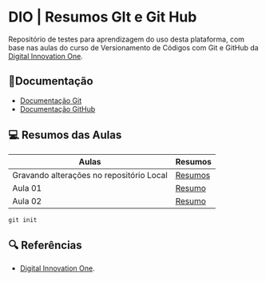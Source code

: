 # DIO | Resumos GIt e Git Hub

Repositório de testes para aprendizagem do uso desta plataforma, com base nas aulas do curso de Versionamento de Códigos com Git e GitHub da [Digital Innovation One](https://www.dio.me).

## 📃Documentação
- [Documentação Git](https://git-scm.com/doc)
- [Documentação GitHub](https://docs.github.com/)

## 💻 Resumos das Aulas

| Aulas | Resumos |
|-------|---------|
| Gravando alterações no repositório Local | [Resumos]() |
| Aula 01 | [Resumo]() |
| Aula 02 | [Resumo]() |

```
git init
```

## 🔍 Referências
- [Digital Innovation One](https://www.dio.me).
